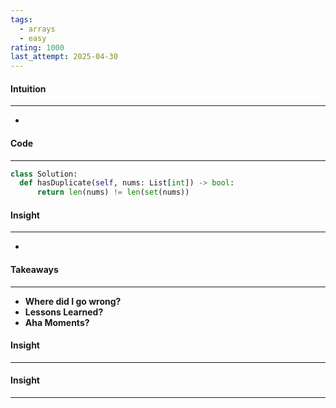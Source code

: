 ```yaml
---
tags:
  - arrays
  - easy
rating: 1000
last_attempt: 2025-04-30
---
```



#### Intuition
---
- 

#### Code
---

```python
class Solution:
  def hasDuplicate(self, nums: List[int]) -> bool:
      return len(nums) != len(set(nums))
```

#### Insight
---
- 

#### Takeaways
---
- **Where did I go wrong?**
- **Lessons Learned?**
- **Aha Moments?**

#### Insight
---

#### Insight
---
